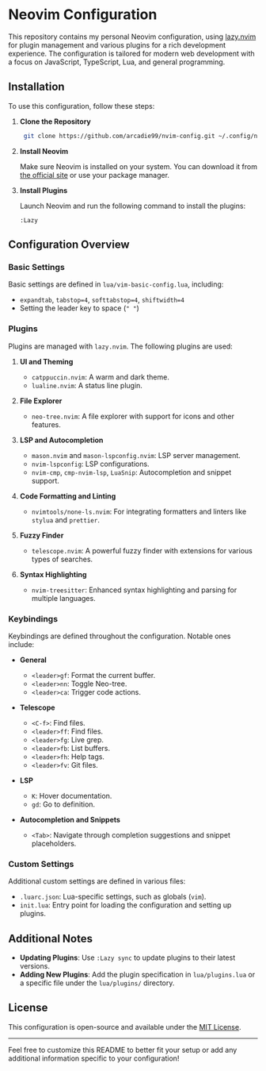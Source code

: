 # Neovim Configuration

This repository contains my personal Neovim configuration, using [lazy.nvim](https://github.com/folke/lazy.nvim) for plugin management and various plugins for a rich development experience. The configuration is tailored for modern web development with a focus on JavaScript, TypeScript, Lua, and general programming.

## Installation

To use this configuration, follow these steps:

1. **Clone the Repository**

   ```bash
    git clone https://github.com/arcadie99/nvim-config.git ~/.config/nvim
   ```

2. **Install Neovim**

   Make sure Neovim is installed on your system. You can download it from [the official site](https://neovim.io/) or use your package manager.

3. **Install Plugins**

   Launch Neovim and run the following command to install the plugins:

   ```vim
   :Lazy
   ```

## Configuration Overview

### Basic Settings

Basic settings are defined in `lua/vim-basic-config.lua`, including:

- `expandtab`, `tabstop=4`, `softtabstop=4`, `shiftwidth=4`
- Setting the leader key to space (`" "`)

### Plugins

Plugins are managed with `lazy.nvim`. The following plugins are used:

1. **UI and Theming**
   - `catppuccin.nvim`: A warm and dark theme.
   - `lualine.nvim`: A status line plugin.

2. **File Explorer**
   - `neo-tree.nvim`: A file explorer with support for icons and other features.

3. **LSP and Autocompletion**
   - `mason.nvim` and `mason-lspconfig.nvim`: LSP server management.
   - `nvim-lspconfig`: LSP configurations.
   - `nvim-cmp`, `cmp-nvim-lsp`, `LuaSnip`: Autocompletion and snippet support.

4. **Code Formatting and Linting**
   - `nvimtools/none-ls.nvim`: For integrating formatters and linters like `stylua` and `prettier`.

5. **Fuzzy Finder**
   - `telescope.nvim`: A powerful fuzzy finder with extensions for various types of searches.

6. **Syntax Highlighting**
   - `nvim-treesitter`: Enhanced syntax highlighting and parsing for multiple languages.

### Keybindings

Keybindings are defined throughout the configuration. Notable ones include:

- **General**
  - `<leader>gf`: Format the current buffer.
  - `<leader>nn`: Toggle Neo-tree.
  - `<leader>ca`: Trigger code actions.

- **Telescope**
  - `<C-f>`: Find files.
  - `<leader>ff`: Find files.
  - `<leader>fg`: Live grep.
  - `<leader>fb`: List buffers.
  - `<leader>fh`: Help tags.
  - `<leader>fv`: Git files.

- **LSP**
  - `K`: Hover documentation.
  - `gd`: Go to definition.

- **Autocompletion and Snippets**
  - `<Tab>`: Navigate through completion suggestions and snippet placeholders.

### Custom Settings

Additional custom settings are defined in various files:

- `.luarc.json`: Lua-specific settings, such as globals (`vim`).
- `init.lua`: Entry point for loading the configuration and setting up plugins.

## Additional Notes

- **Updating Plugins**: Use `:Lazy sync` to update plugins to their latest versions.
- **Adding New Plugins**: Add the plugin specification in `lua/plugins.lua` or a specific file under the `lua/plugins/` directory.

## License

This configuration is open-source and available under the [MIT License](LICENSE).

---

Feel free to customize this README to better fit your setup or add any additional information specific to your configuration!
